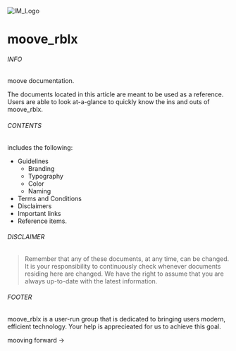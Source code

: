 ![IM_Logo]
# moove_rblx

###### INFO
moove documentation.

The documents located in this article are meant to be used as a reference. Users are able to look at-a-glance to quickly know the ins and outs of moove_rblx.

###### CONTENTS
includes the following:  

- Guidelines
  - Branding
  - Typography
  - Color
  - Naming
- Terms and Conditions
- Disclaimers
- Important links
- Reference items.

###### DISCLAIMER
> Remember that any of these documents, at any time, can
> be changed. It is your responsibility to continuously
> check whenever documents residing here are changed. We
> have the right to assume that you are always up-to-date
> with the latest information.

###### FOOTER
moove_rblx is a user-run group that is dedicated to bringing users modern, efficient technology. Your help is apprecieated for us to achieve this goal.

mooving forward →

[IM_Logo]: https://www.dropbox.com/s/8hnoe633horthrz/icon_bluu.png?dl=0?raw=1
